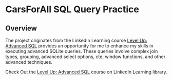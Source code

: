 # CarsForAll SQL Query Practice

## Overview
The project originates from the LinkedIn Learning course [Level Up: Advanced SQL](https://www.linkedin.com/learning-login/share?account=67682169&forceAccount=false&redirect=https%3A%2F%2Fwww.linkedin.com%2Flearning%2Flevel-up-advanced-sql%3Ftrk%3Dshare_ent_url%26shareId%3D9O%252FewLWFS2Gq3qqKRz%252FDtA%253D%253D) provides an opportunity for me to enhance my skills in executing advanced SQLite queries. These queries involve complex join types, grouping, advanced select options, cte, window functions, and other advanced techniques.

Check Out the [Level Up: Advanced SQL](https://www.linkedin.com/learning-login/share?account=67682169&forceAccount=false&redirect=https%3A%2F%2Fwww.linkedin.com%2Flearning%2Flevel-up-advanced-sql%3Ftrk%3Dshare_ent_url%26shareId%3D9O%252FewLWFS2Gq3qqKRz%252FDtA%253D%253D) course on LinkedIn Learning library. 